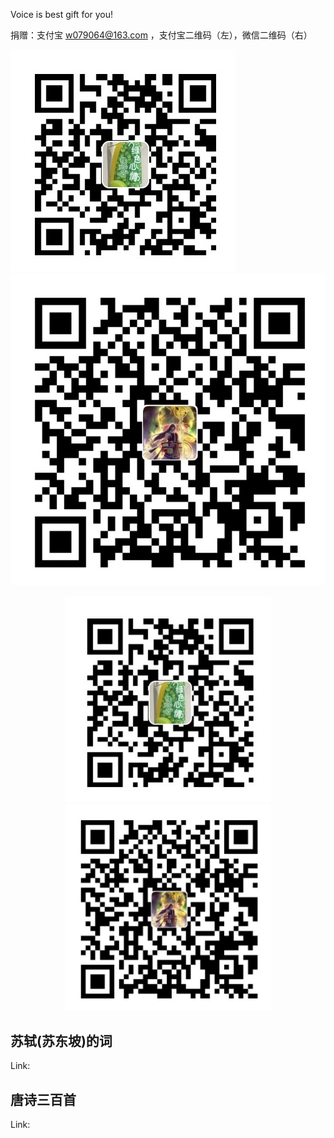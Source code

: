 Voice is best gift for you!

捐赠：支付宝 w079064@163.com ，支付宝二维码（左），微信二维码（右）

![ali](./pics/alipay_w.jpg)  ![weixin](./pics/weixinpay_w.jpg)

<div align="center">
<img src="https://github.com/wyscjm/my_voice/blob/master/pics/alipay_w.jpg" alt="" height="330" width="330" />
<img src="https://github.com/wyscjm/my_voice/blob/master/pics/weixinpay_w.jpg" alt="" height="330" width="330" /><br>
</div>



## 苏轼(苏东坡)的词

Link:



## 唐诗三百首

Link:




